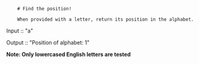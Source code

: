 
        # Find the position!
        
        When provided with a letter, return its position in the alphabet.

Input :: "a"

Output :: "Position of alphabet: 1"


**Note: Only lowercased English letters are tested**

        